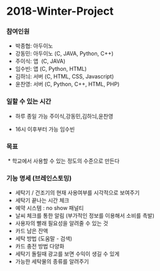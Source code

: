 # 2018-Winter-Project

### 참여인원
- 박종협: 아두이노
- 강동민: 아두이노 (C, JAVA, Python, C++)
- 주이식: 앱  (C, JAVA)
- 임수빈: 앱 (C, Python, HTML)
- 김하늬: 서버 (C, HTML, CSS, Javascript)
- 윤찬영: 서버 (C, Python, C++, HTML, PHP)

### 일할 수 있는 시간
* 하루 종일 가능
        주이식,강동민,김하늬,윤찬영 

* 16시 이후부터 가능
        임수빈 

### 목표
 * 학교에서 사용할 수 있는 정도의 수준으로 만든다
 
### 기능 명세 (브레인스토밍)
 * 세탁기 / 건조기의 현재 사용여부를 시각적으로 보여주기  
 * 세탁기 끝나는 시간 체크 
 * 예약 시스템 
 	: no show 패널티 
 * 날씨 체크를 통한 알림 (부가적인 정보를 이용해서 소비를 촉발) 
 * 사용자의 빨래 필요성을 알려줄 수 있는 것 
 * 카드 남은 잔액 
 * 세탁 방법 (도움말 - 검색) 
 * 카드 충전 방법 다양화 
 * 세탁기 돌릴때 광고를 보면 수익이 생길 수 있게 
 * 가능한 세탁물의 종류를 알려주기

